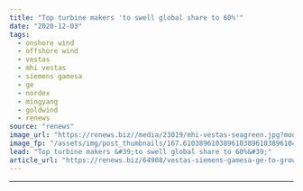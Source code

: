 ```yaml
---
title: "Top turbine makers 'to swell global share to 60%'"
date: "2020-12-03"
tags: 
  - onshore wind
  - offshore wind
  - vestas
  - mhi vestas
  - siemens gamesa
  - ge
  - nordex
  - mingyang
  - goldwind
  - renews
source: "renews"
image_url: "https://renews.biz//media/23019/mhi-vestas-seagreen.jpg?mode=crop&width=770&heightratio=0.6103896103896103896103896104&slimmage=true"
image_fp: "/assets/img/post_thumbnails/167.6103896103896103896103896104&slimmage=true"
lead: "Top turbine makers &#39;to swell global share to 60%&#39;"
article_url: "https://renews.biz/64908/vestas-siemens-gamesa-ge-to-grow-share-to-60/"
---
```


---
